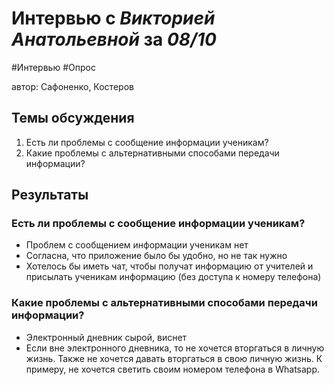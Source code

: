 # Интервью с _Викторией Анатольевной_ за _08/10_

#Интервью #Опрос

автор: Сафоненко, Костеров

## Темы обсуждения

1. Есть ли проблемы с сообщение информации ученикам?
2. Какие проблемы с альтернативными способами передачи информации?

## Результаты

### Есть ли проблемы с сообщение информации ученикам?

- Проблем с сообщением информации ученикам нет
- Согласна, что приложение было бы удобно, но не так нужно
- Хотелось бы иметь чат, чтобы получат информацию от учителей и присылать ученикам информацию (без доступа к номеру телефона)

### Какие проблемы с альтернативными способами передачи информации?

- Электронный дневник сырой, виснет
- Если вне электронного дневника, то не хочется вторгаться в личную жизнь. Также не хочется давать вторгаться в свою личную жизнь. К примеру, не хочется светить своим номером телефона в Whatsapp.
